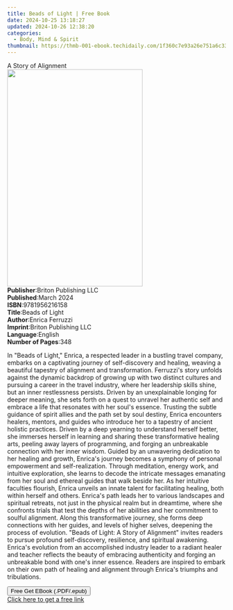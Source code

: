 ```yaml
---
title: Beads of Light | Free Book
date: 2024-10-25 13:18:27
updated: 2024-10-26 12:38:20
categories:
  - Body, Mind & Spirit
thumbnail: https://thmb-001-ebook.techidaily.com/1f360c7e93a26e751a6c3396b22e36f4610d8a6bf62d401e678b9783bb1bc71e.jpg
---
```

<main id="book-container">
  <div class="flex flex-col">
    <div class="book-brief flex-1 py-6 px-4 sm:p-6 md:py-10 md:px-8">
      <!-- brief-->
      <div class="book-brief-main">A Story of Alignment</div>
    </div>
    <div
      class="book-meta-info flex-1 grid gap-4 col-start-1 col-end-3 row-start-1 sm:mb-6 sm:grid-cols-4 lg:gap-6 lg:col-start-2 lg:row-end-6 lg:row-span-6 lg:mb-0"
    >
      <div
        class="book-meta-info-left place-content-center mt-4 p-4 text-sm leading-6 col-start-2 col-span-2 dark:text-slate-400"
      >
        <img
          class="w-full h-500 object-cover rounded-lg sm:h-255 sm:col-span-2 lg:col-span-full"
          src="https://img-001-ebook.techidaily.com/26124e9410ca053e262f8eabaee123db529d4001f1494544f359e5d85680271e.jpg"
          alt=""
          width="312"
          height="500"
        />
      </div>
      <div
        class="book-meta-info-right mt-2 col-start-1 row-start-2 col-span-3 self-center"
      >
        <!-- meta data  -->
        <div class="flex flex-col px-4 md:px-8">
          <div class="flex-1">
            <strong>Publisher</strong>:<span class="px-2"
              >Briton Publishing LLC</span
            >
          </div>
          <div class="flex-1">
            <strong>Published</strong>:<span class="px-2">March 2024</span>
          </div>
          <div class="flex-1">
            <strong>ISBN</strong>:<span class="px-2">9781956216158</span>
          </div>
          <div class="flex-1">
            <strong>Title</strong>:<span class="px-2">Beads of Light</span>
          </div>
          <div class="flex-1">
            <strong>Author</strong>:<span class="px-2">Enrica Ferruzzi</span>
          </div>
          <div class="flex-1">
            <strong>Imprint</strong>:<span class="px-2"
              >Briton Publishing LLC</span
            >
          </div>
          <div class="flex-1">
            <strong>Language</strong>:<span class="px-2">English</span>
          </div>
          <div class="flex-1">
            <strong>Number of Pages</strong>:<span class="px-2">348</span>
          </div>
        </div>
      </div>
    </div>
    <div class="book-description flex-1 py-6 px-4 sm:p-6 md:py-10 md:px-8">
      <div class="book-description-main">
        <div accordion-content="" id="description">
          <p>
            In "Beads of Light," Enrica, a respected leader in a bustling travel
            company, embarks on a captivating journey of self-discovery and
            healing, weaving a beautiful tapestry of alignment and
            transformation. Ferruzzi's story unfolds against the dynamic
            backdrop of growing up with two distinct cultures and pursuing a
            career in the travel industry, where her leadership skills shine,
            but an inner restlessness persists. Driven by an unexplainable
            longing for deeper meaning, she sets forth on a quest to unravel her
            authentic self and embrace a life that resonates with her soul's
            essence. Trusting the subtle guidance of spirit allies and the path
            set by soul destiny, Enrica encounters healers, mentors, and guides
            who introduce her to a tapestry of ancient holistic practices.
            Driven by a deep yearning to understand herself better, she immerses
            herself in learning and sharing these transformative healing arts,
            peeling away layers of programming, and forging an unbreakable
            connection with her inner wisdom. Guided by an unwavering dedication
            to her healing and growth, Enrica's journey becomes a symphony of
            personal empowerment and self-realization. Through meditation,
            energy work, and intuitive exploration, she learns to decode the
            intricate messages emanating from her soul and ethereal guides that
            walk beside her. As her intuitive faculties flourish, Enrica unveils
            an innate talent for facilitating healing, both within herself and
            others. Enrica's path leads her to various landscapes and spiritual
            retreats, not just in the physical realm but in dreamtime, where she
            confronts trials that test the depths of her abilities and her
            commitment to soulful alignment. Along this transformative journey,
            she forms deep connections with her guides, and levels of higher
            selves, deepening the process of evolution. "Beads of Light: A Story
            of Alignment" invites readers to pursue profound self-discovery,
            resilience, and spiritual awakening. Enrica's evolution from an
            accomplished industry leader to a radiant healer and teacher
            reflects the beauty of embracing authenticity and forging an
            unbreakable bond with one's inner essence. Readers are inspired to
            embark on their own path of healing and alignment through Enrica's
            triumphs and tribulations.
          </p>
        </div>
        <div class="accordion-fader"></div>
      </div>
    </div>
    <div class="book-excerpts flex-1 py-6 px-4 sm:p-6 md:py-10 md:px-8"></div>
    <div
      class="book-about-author flex-1 py-6 px-4 sm:p-6 md:py-10 md:px-8"
    ></div>
    <div class="book-free-get flex-1 py-6 px-4 sm:p-6 md:py-10 md:px-8">
      <button
        id="btn-free-get"
        class="bg-blue-500 hover:bg-blue-700 text-white font-bold py-2 px-4 rounded"
      >
        Free Get EBook (.PDF/.epub)
      </button>
      <div id="countdown-display" class="px-2 text-lg mt-2"></div>
      <a
        id="free-link"
        class="hidden bg-blue-500 hover:bg-blue-700 text-white font-bold py-2 px-4 rounded"
        href="https://www.ebooks.com/en-us/book/211265774/beads-of-light/enrica-ferruzzi/"
        target="_blank"
        >Click here to get a free link</a
      >
    </div>
    <script>
      let countdownTime = 0;
      let countdownInterval = null;
      document
        .getElementById('btn-free-get')
        .addEventListener('click', startCountdown);
      function startCountdown() {
        countdownTime = new Date().getTime() + 60000 * 3;
        countdownInterval = setInterval(updateCountdown, 1000);
        document.getElementById('btn-free-get').disabled = true;
        document
          .getElementById('btn-free-get')
          .classList.add('bg-gray-500', 'cursor-not-allowed');
      }
      function updateCountdown() {
        let currentTime = new Date().getTime();
        let timeLeft = countdownTime - currentTime;
        let secondsLeft = Math.floor(timeLeft / 1000);
        document.getElementById('countdown-display').innerHTML =
          `Remaining time: ${secondsLeft} seconds.`;
        if (secondsLeft <= 0) {
          clearInterval(countdownInterval);
          document.getElementById('btn-free-get').classList.add('hidden');
          document.getElementById('free-link').classList.remove('hidden');
          document.getElementById('countdown-display').innerHTML = '';
        }
      }
    </script>
  </div>
</main>
